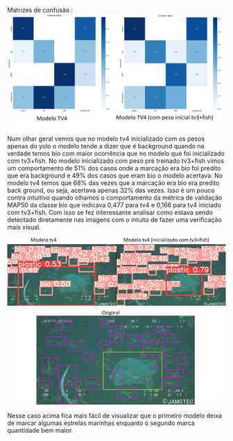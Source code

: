 Matrizes de confusão :
![](Images/comp_matrizconf.png)


Num olhar geral vemos que no modelo tv4 inicializado com os pesos apenas do yolo o modelo tende a dizer que é background quando na verdade temos bio com maior ocorrência que no modelo que foi inicializado com tv3+fish. No modelo inicializado com peso pré treinado tv3+fish vimos um comportamento de 51% dos casos onde a marcação era bio foi predito que era background e 49% dos casos que eram bio o modelo acertava. No modelo tv4 temos que 68% das vezes que a marcação era bio era predito back ground, ou seja, acertava apenas 32% das vezes. Isso é um pouco contra intuitivo quando olhamos o comportamento da métrica de validação MAP50 da classe bio que indicava 0,477 para tv4 e 0,166 para tv4 iniciado com tv3+fish. Com isso se fez interessante analisar como estava sendo detectado diretamente nas imagens com o intuito de fazer uma verificação mais visual.

![](Images/compara1.png)

Nesse caso acima fica mais fácil de visualizar que o primeiro modelo deixa de marcar algumas estrelas marinhas enquanto o segundo marca quantidade bem maior. 
